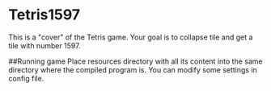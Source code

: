 # Tetris1597

This is a "cover" of the Tetris game. Your goal is to collapse tile and get a tile with number 1597.

##Running game
Place resources directory with all its content into the same directory where the compiled program is.
You can modify some settings in config file.
